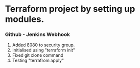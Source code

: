 # Terraform project by setting up modules.

### Github - Jenkins Webhook
1. Added 8080 to security group.
2. Initialised using "terraform init"
3. Fixed git clone command
4. Testing "terrafrom apply"
